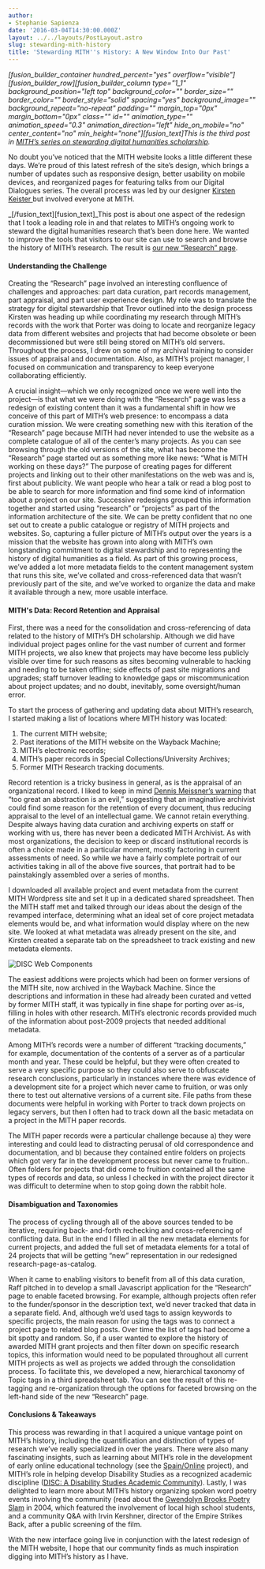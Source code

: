```yaml
---
author:
- Stephanie Sapienza
date: '2016-03-04T14:30:00.000Z'
layout: ../../layouts/PostLayout.astro
slug: stewarding-mith-history
title: 'Stewarding MITH''s History: A New Window Into Our Past'
---
```


_\[fusion_builder_container hundred_percent="yes" overflow="visible"]\[fusion_builder_row]\[fusion_builder_column type="1_1" background_position="left top" background_color="" border_size="" border_color="" border_style="solid" spacing="yes" background_image="" background_repeat="no-repeat" padding="" margin_top="0px" margin_bottom="0px" class="" id="" animation_type="" animation_speed="0.3" animation_direction="left" hide_on_mobile="no" center_content="no" min_height="none"]\[fusion_text]This is the third post in [MITH’s series on stewarding digital humanities scholarship](http://mith.umd.edu/tag/mith-digital-stewardship-series/)._

No doubt you’ve noticed that the MITH website looks a little different these days. We’re proud of this latest refresh of the site’s design, which brings a number of updates such as responsive design, better usability on mobile devices, and reorganized pages for featuring talks from our Digital Dialogues series. The overall process was led by our designer [Kirsten Keister ](http://mith.umd.edu/people/person/kirsten-keister/)but involved everyone at MITH.

\_\[/fusion_text]\[fusion_text]\_This post is about one aspect of the redesign that I took a leading role in and that relates to MITH’s ongoing work to steward the digital humanities research that’s been done here. We wanted to improve the tools that visitors to our site can use to search and browse the history of MITH’s research. The result is [our new “Research” page](http://mith.umd.edu/research/).

#### Understanding the Challenge

Creating the “Research” page involved an interesting confluence of challenges and approaches: part data curation, part records management, part appraisal, and part user experience design. My role was to translate the strategy for digital stewardship that Trevor outlined into the design process Kirsten was heading up while coordinating my research through MITH’s records with the work that Porter was doing to locate and reorganize legacy data from different websites and projects that had become obsolete or been decommissioned but were still being stored on MITH’s old servers. Throughout the process, I drew on some of my archival training to consider issues of appraisal and documentation. Also, as MITH’s project manager, I focused on communication and transparency to keep everyone collaborating efficiently.

A crucial insight—which we only recognized once we were well into the project—is that what we were doing with the “Research” page was less a redesign of existing content than it was a fundamental shift in how we conceive of this part of MITH’s web presence: to encompass a data curation mission. We were creating something new with this iteration of the “Research” page because MITH had never intended to use the website as a complete catalogue of all of the center’s many projects. As you can see browsing through the old versions of the site, what has become the “Research” page started out as something more like news: “What is MITH working on these days?” The purpose of creating pages for different projects and linking out to their other manifestations on the web was and is, first about publicity. We want people who hear a talk or read a blog post to be able to search for more information and find some kind of information about a project on our site. Successive redesigns grouped this information together and started using “research” or “projects” as part of the information architecture of the site. We can be pretty confident that no one set out to create a public catalogue or registry of MITH projects and websites. So, capturing a fuller picture of MITH’s output over the years is a mission that the website has grown into along with MITH’s own longstanding commitment to digital stewardship and to representing the history of digital humanities as a field. As part of this growing process, we’ve added a lot more metadata fields to the content management system that runs this site, we’ve collated and cross-referenced data that wasn’t previously part of the site, and we’ve worked to organize the data and make it available through a new, more usable interface.

#### MITH's Data: Record Retention and Appraisal

First, there was a need for the consolidation and cross-referencing of data related to the history of MITH’s DH scholarship. Although we did have individual project pages online for the vast number of current and former MITH projects, we also knew that projects may have become less publicly visible over time for such reasons as sites becoming vulnerable to hacking and needing to be taken offline; side effects of past site migrations and upgrades; staff turnover leading to knowledge gaps or miscommunication about project updates; and no doubt, inevitably, some oversight/human error.

To start the process of gathering and updating data about MITH’s research, I started making a list of locations where MITH history was located:

1. The current MITH website;
2. Past iterations of the MITH website on the Wayback Machine;
3. MITH’s electronic records;
4. MITH’s paper records in Special Collections/University Archives;
5. Former MITH Research tracking documents.

Record retention is a tricky business in general, as is the appraisal of an organizational record. I liked to keep in mind [Dennis Meissner’s warning](http://www.archives.gov/research/alic/reference/archives-resources/appraisal-conclusions.html) that “too great an abstraction is an evil,” suggesting that an imaginative archivist could find some reason for the retention of every document, thus reducing appraisal to the level of an intellectual game. We cannot retain everything. Despite always having data curation and archiving experts on staff or working with us, there has never been a dedicated MITH Archivist. As with most organizations, the decision to keep or discard institutional records is often a choice made in a particular moment, mostly factoring in current assessments of need. So while we have a fairly complete portrait of our activities taking in all of the above five sources, that portrait had to be painstakingly assembled over a series of months.

I downloaded all available project and event metadata from the current MITH Wordpress site and set it up in a dedicated shared spreadsheet. Then the MITH staff met and talked through our ideas about the design of the revamped interface, determining what an ideal set of core project metadata elements would be, and what information would display where on the new site. We looked at what metadata was already present on the site, and Kirsten created a separate tab on the spreadsheet to track existing and new metadata elements.

![DISC Web Components](/assets/images/2016-03-DISC-Web-Components-735x980.jpg)

The easiest additions were projects which had been on former versions of the MITH site, now archived in the Wayback Machine. Since the descriptions and information in these had already been curated and vetted by former MITH staff, it was typically in fine shape for porting over as-is, filling in holes with other research. MITH’s electronic records provided much of the information about post-2009 projects that needed additional metadata.

Among MITH’s records were a number of different “tracking documents,” for example, documentation of the contents of a server as of a particular month and year. These could be helpful, but they were often created to serve a very specific purpose so they could also serve to obfuscate research conclusions, particularly in instances where there was evidence of a development site for a project which never came to fruition, or was only there to test out alternative versions of a current site. File paths from these documents were helpful in working with Porter to track down projects on legacy servers, but then I often had to track down all the basic metadata on a project in the MITH paper records.

The MITH paper records were a particular challenge because a) they were interesting and could lead to distracting perusal of old correspondence and documentation, and b) because they contained entire folders on projects which got very far in the development process but never came to fruition.. Often folders for projects that did come to fruition contained all the same types of records and data, so unless I checked in with the project director it was difficult to determine when to stop going down the rabbit hole.

#### Disambiguation and Taxonomies

The process of cycling through all of the above sources tended to be iterative, requiring back- and-forth rechecking and cross-referencing of conflicting data. But in the end I filled in all the new metadata elements for current projects, and added the full set of metadata elements for a total of 24 projects that will be getting “new” representation in our redesigned research-page-as-catalog.

When it came to enabling visitors to benefit from all of this data curation, Raff pitched in to develop a small Javascript application for the “Research” page to enable faceted browsing. For example, although projects often refer to the funder/sponsor in the description text, we’d never tracked that data in a separate field. And, although we’d used tags to assign keywords to specific projects, the main reason for using the tags was to connect a project page to related blog posts. Over time the list of tags had become a bit spotty and random. So, if a user wanted to explore the history of awarded MITH grant projects and then filter down on specific research topics, this information would need to be populated throughout all current MITH projects as well as projects we added through the consolidation process. To facilitate this, we developed a new, hierarchical taxonomy of Topic tags in a third spreadsheet tab. You can see the result of this re-tagging and re-organization through the options for faceted browsing on the left-hand side of the new “Research” page.

#### Conclusions & Takeaways

This process was rewarding in that I acquired a unique vantage point on MITH’s history, including the quantification and distinction of types of research we’ve really specialized in over the years. There were also many fascinating insights, such as learning about MITH’s role in the development of early online educational technology (see the [Spain/Online](http://mith.umd.edu/research/spainonline/) project), and MITH’s role in helping develop Disability Studies as a recognized academic discipline ([DISC: A Disability Studies Academic Community](http://mith.umd.edu/research/disc-a-disabilities-studies-academic-community/)). Lastly, I was delighted to learn more about MITH’s history organizing spoken word poetry events involving the community (read about the [Gwendolyn Brooks Poetry Slam](http://mith.umd.edu/research/gwendolyn-brooks-poetry-slam/) in 2004, which featured the involvement of local high school students, and a community Q&A with Irvin Kershner, director of the Empire Strikes Back, after a public screening of the film.

With the new interface going live in conjunction with the latest redesign of the MITH website, I hope that our community finds as much inspiration digging into MITH’s history as I have.